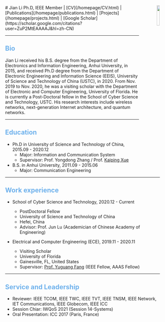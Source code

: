 <div align="right"><img width="13%" height="13%" src="/homepage/images/profile.jpg"/ style="float:right; margin: 1px;"></div>
# Jian Li
Ph.D, IEEE Member  
<lijian9@ustc.edu.cn> | <http://if.ustc.edu.cn/member.php>   
[CV](/homepage/CV.html) | [Publications](/homepage/publications.html) | [Projects](/homepage/projects.html) | [Google Scholar](https://scholar.google.com/citations?user=ZuP2MtEAAAAJ&hl=zh-CN)

***

## <font color=#6EB1EC>Bio</font>  

Jian Li received his B.S. degree from the Department of Electronics and Information Engineering, Anhui University, in 2015, and received Ph.D degree from the Department of Electronic Engineering and Information Science (EEIS), University of Science and Technology of China (USTC), in 2020. From Nov. 2019 to Nov. 2020, he was a visiting scholar with the Department of Electronic and Computer Engineering, University of Florida. He is currently a Post-Doctoral fellow in the School of Cyber Science and Technology, USTC. His research interests include wireless networks, next-generation Internet architecture, and quantum networks.

***

## <font color=#6EB1EC>Education</font>   
* Ph.D in University of Science and Technology of China, 2015.09 - 2020.12  
  * Major: Information and Communication System  
  * Supervisor: Prof. Yongdong Zhang / Prof. [Kaiping Xue](http://staff.ustc.edu.cn/~kpxue/)  
* B.S. in Anhui University, 2011.09 - 2015.06  
  * Major: Communication Engineering  

***

## <font color=#6EB1EC>Work experience</font>   
* School of Cyber Science and Technology, 2020.12 - Current  
  * PostDoctoral Fellow  
  * University of Science and Technology of China  
  * Hefei, China  
  * Advisor: Prof. Jun Lu (Academician of Chinese Academy of Engineering)  

* Electrical and Computer Engineering (ECE), 2019.11 - 2020.11  
  * Visiting Scholar  
  * University of Florida  
  * Gainesville, FL, United States  
  * Supervisor: [Prof. Yuguang Fang](http://www.fang.ece.ufl.edu/) (IEEE Fellow, AAAS Fellow)  
  
***

## <font color=#6EB1EC>Service and Leadership</font>  
* Reviewer: IEEE TCOM, IEEE TWC, IEEE TVT, IEEE TNSM, IEEE Network, IET Communications, IEEE Globecom, IEEE ICC  
* Session Chiar: IWQoS 2021 (Session 14-Systems)  
* Oral Presentation: ICC 2017 (Paris, France)  
